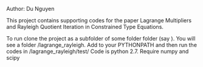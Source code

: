 Author: Du Nguyen

This project contains supporting codes for the paper Lagrange Multipliers and Rayleigh Quotient Iteration in Constrained Type Equations.

To run clone the project as a subfolder of some folder folder (say <parent>). You will see a folder <parent>/lagrange_rayleigh. Add <parent> to your PYTHONPATH and then run the codes in <parent>/lagrange_rayleigh/test/
Code is python 2.7. Require numpy and scipy
